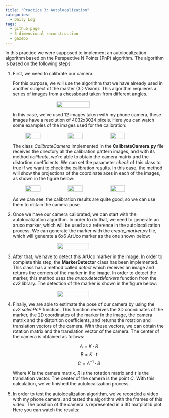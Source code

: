 ```yaml
---
title: "Practice 3: Autolocalization"
categories:
  - Daily Log
tags:
  - github page
  - 3-dimensional reconstruction
  - gazebo
---
```


In this practice we were supposed to implement an autolocalization algorithm based on the Perspective N Points (PnP) algorithm. 
The algorithm is based on the following steps:

1. First, we need to calibrate our camera.

    For this purpose, we will use the algorithm that we have already used in another subject of the master (3D Vision). This algorithm requieres a series of images from
    a chessboard taken from different angles.
    
    <figure class="half" style="display: flex;flex-direction: row; justify-content: center;">
      <img src="{{ site.url }}{{ site.baseurl }}/assets/images/autolocalization/calibration_pattern.svg" alt="" style="width:51%">
    </figure>
    
    In this case, we've used 12 images taken with my phone camera, these images have a resolution of 
    4032x3024 pixels. Here you can watch some examples of the images used for the calibration:
    
    <figure class="half" style="display: flex;flex-direction: row; justify-content: center;">
      <img src="{{ site.url }}{{ site.baseurl }}/assets/images/autolocalization/IMG_4047.png" alt="" style="width:35%">
      <img src="{{ site.url }}{{ site.baseurl }}/assets/images/autolocalization/IMG_4049.png" alt="" style="width:35%">
      <img src="{{ site.url }}{{ site.baseurl }}/assets/images/autolocalization/IMG_4050.png" alt="" style="width:35%">
    </figure>
    
    The class _CalibrateCamera_ implemented in the **CalibrateCamera.py** file receives the directory all the calibration pattern
    images, and with its method _calibrate_, we're able to obtain the camera matrix and the distortion coefficients.
    We can set the parameter _check_ of this class to true if we want to check the calibration results. In this case, the method 
    will show the projections of the coordinate axes in each of the images, as shown in the figure below:
    
    <figure class="half" style="display: flex;flex-direction: row; justify-content: center;">
      <img src="{{ site.url }}{{ site.baseurl }}/assets/images/autolocalization/checking_calibration1.png" alt="" style="width:35%">
      <img src="{{ site.url }}{{ site.baseurl }}/assets/images/autolocalization/checking_calibration2.png" alt="" style="width:35%">
      <img src="{{ site.url }}{{ site.baseurl }}/assets/images/autolocalization/checking_calibration3.png" alt="" style="width:35%">
    </figure>

    As we can see, the calibration results are quite good, so we can use them to obtain the camera pose.

2. Once we have our camera calibrated, we can start with the autolocalization algorithm. In order to do that, we need to generate
an aruco marker, which will be used as a reference in the autolocalization process. We can generate the marker with the _create_marker.py_
file, which will generate a 6x6 ArUco marker as the one shown below:

    <figure class="half" style="display: flex;flex-direction: row; justify-content: center;">
      <img src="{{ site.url }}{{ site.baseurl }}/assets/images/autolocalization/marker.png" alt="" style="width:50%">
    </figure>

3. After that, we have to detect this ArUco marker in the image. In order to complete this step, the **MarkerDetector** class has been implemented.
This class has a method called _detect_ which receives an image and returns the corners of the marker in the image. In order to detect the marker,
this method uses the _aruco.detectMarkers_ function from the _cv2_ library. The detection of the marker is shown in the figure below:

    <figure class="half" style="display: flex;flex-direction: row; justify-content: center;">
      <img src="{{ site.url }}{{ site.baseurl }}/assets/images/autolocalization/marker_detected_cropped.png" alt="" style="width:50%">
    </figure>

4. Finally, we are able to estimate the pose of our camera by using the _cv2.solvePnP_ function. This function receives the 3D coordinates of the marker,
the 2D coordinates of the marker in the image, the camera matrix and the distortion coefficients, and returns the rotation and translation vectors of the camera.
With these vectors, we can obtain the rotation matrix and the translation vector of the camera. The center of the camera is obtained as follows:
   
   $$A = K \cdot R$$
   $$B = K \cdot t$$
   $$C = A^{-1} \cdot B$$
    
   Where _K_ is the camera matrix, _R_ is the rotation matrix and _t_ is the translation vector. The center of the camera is the point _C_.
   With this calculation, we've finished the autolocalization process.

5. In order to test the autolocalization algorithm, we've recorded a video with my phone camera, and tested the algorithm with the frames of this video. The position of the camera is represented
in a 3D matplotlib plot. Here you can watch the results:






